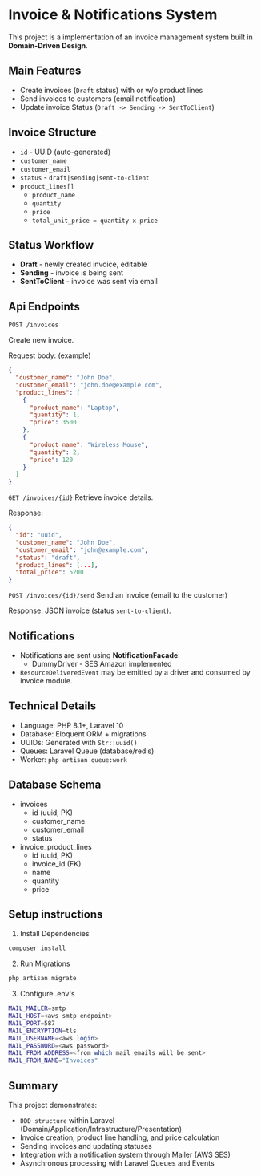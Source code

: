 # Invoice & Notifications System
This project is a implementation of an invoice management system built in **Domain-Driven Design**.

## Main Features
- Create invoices (`Draft` status) with or w/o product lines
- Send invoices to customers (email notification)
- Update invoice Status (`Draft -> Sending -> SentToClient`)

## Invoice Structure
- `id` - UUID (auto-generated)
- `customer_name`
- `customer_email`
- `status` - `draft|sending|sent-to-client`
- `product_lines[]`
    - `product_name`
    - `quantity`
    - `price`
    - `total_unit_price = quantity x price`

## Status Workflow
- **Draft** - newly created invoice, editable
- **Sending** - invoice is being sent
- **SentToClient** - invoice was sent via email

## Api Endpoints
`POST /invoices`

Create new invoice.

Request body: (example)
```json
{
  "customer_name": "John Doe",
  "customer_email": "john.doe@example.com",
  "product_lines": [
    {
      "product_name": "Laptop",
      "quantity": 1,
      "price": 3500
    },
    {
      "product_name": "Wireless Mouse",
      "quantity": 2,
      "price": 120
    }
  ]
}
```

`GET /invoices/{id}`
Retrieve invoice details.

Response:
```json
{
  "id": "uuid",
  "customer_name": "John Doe",
  "customer_email": "john@example.com",
  "status": "draft",
  "product_lines": [...],
  "total_price": 5200
}
```

`POST /invoices/{id}/send`
Send an invoice (email to the customer)

Response: JSON invoice (status `sent-to-client`).

## Notifications
- Notifications are sent using **NotificationFacade**:
    - DummyDriver - SES Amazon implemented
- `ResourceDeliveredEvent` may be emitted by a driver and consumed by invoice module.

## Technical Details
- Language: PHP 8.1+, Laravel 10
- Database: Eloquent ORM + migrations
- UUIDs: Generated with `Str::uuid()`
- Queues: Laravel Queue (database/redis)
- Worker: `php artisan queue:work`

## Database Schema
- invoices
    - id (uuid, PK)
    - customer_name
    - customer_email
    - status
- invoice_product_lines
    - id (uuid, PK)
    - invoice_id (FK)
    - name
    - quantity
    - price

## Setup instructions
1. Install Dependencies
```bash
composer install
```

2. Run Migrations
```bash
php artisan migrate
```
3. Configure .env's
```bash
MAIL_MAILER=smtp
MAIL_HOST=<aws smtp endpoint>
MAIL_PORT=587
MAIL_ENCRYPTION=tls
MAIL_USERNAME=<aws login>
MAIL_PASSWORD=<aws password>
MAIL_FROM_ADDRESS=<from which mail emails will be sent>
MAIL_FROM_NAME="Invoices" 
```

## Summary
This project demonstrates:
- `DDD structure` within Laravel (Domain/Application/Infrastructure/Presentation)
- Invoice creation, product line handling, and price calculation
- Sending invoices and updating statuses
- Integration with a notification system through Mailer (AWS SES)
- Asynchronous processing with Laravel Queues and Events

